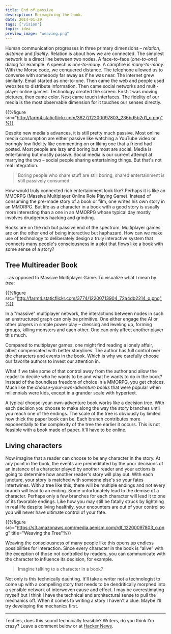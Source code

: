 ```yaml
---
title: End of passive
description: Reimagining the book.
date: 2014-01-29
tags: ['vision']
topic: idea
preview_image: "weaving.png"
---
```


Human communication progresses in three primary dimensions – _relation_, _distance_ and _fidelity_. Relation is about how we are connected. The simplest network is a direct line between two nodes. A face-to-face (_one-to-one_) dialog for example. A speech is _one-to-many_. A campfire is _many-to-many_. With the Morse code, we conquered distance. The telephone allowed us to converse with somebody far away as if he was near. The internet grew similarly. Email started as one-to-one. Then came the web and people used websites to distribute information. Then came social networks and multi-player online games. Technology created the screen. First it was moving pictures, then came color. Next came touch interfaces. The fidelity of our media is the most observable dimension for it touches our senses directly.

{{%figure src="http://farm4.staticflickr.com/3827/12200097803_236bd5b2d1_o.png"%}}

Despite new media's advances, it is still pretty much passive. Most online media consumption are either passive like watching a YouTube video or boringly low fidelity like commenting on or liking one that a friend had posted. Most people are lazy and boring but most are social. Media is entertaining but mostly passive. Social media is our current attempt at marrying the two – social people sharing entertaining things. But that's not real integration.

>Boring people who share stuff are still boring, shared entertainment is still passively consumed.

How would truly connected rich entertainment look like? Perhaps it is like an MMORPG (Massive Multiplayer Online Role Playing Game). Instead of consuming the pre-made story of a book or film, one writes his own story in an MMORPG. But life as a character in a book with a good story is usually more interesting than a one in an MMORPG whose typical day mostly involves drudgerous hacking and grinding.

Books are on the rich but passive end of the spectrum. Multiplayer games are on the other end of being interactive but haphazard. How can we make use of technology to deliberately design a truly interactive system that connects many people's consciousness in a plot that flows like a book with some sense of a story?

## Tree Multireader Book

&hellip;as opposed to Massive Multiplayer Game. To visualize what I mean by _tree_:

{{%figure src="http://farm4.staticflickr.com/3774/12200713904_72a4db2214_o.png"%}}

In a "massive" multiplayer network, the interactions between nodes in such an unstructured graph can only be primitive. One either engage the AI or other players in simple power play – dressing and leveling up, forming groups, killing monsters and each other. One can only affect another player this much.

Compared to multiplayer games, one might find reading a lonely affair, albeit compensated with better storylines. The author has full control over the characters and events in the book. Which is why we carefully choose our favorite authors to invest our attention in.

What if we take some of that control away from the author and allow the reader to decide who he wants to be and what he wants to do in the book? Instead of the boundless freedom of choice in a MMORPG, you get choices. Much like the _choose-your-own-adventure books_ that were popular when millennials were kids, except in a grander scale with hypertext.

A typical choose-your-own-adventure book works like a decision tree. With each decision you choose to make along the way the story branches until you reach one of the endings. The scale of the tree is obviously by limited how thick the paper book can be. Each branch contributes more exponentially to the complexity of the tree the earlier it occurs. This is not feasible with a book made of paper. It'll have to be online.

## Living characters

Now imagine that a reader can choose to be any character in the story. At any point in the book, the events are premeditated by the prior decisions of an instance of a character played by another reader and your actions is going to determine how another reader's story will play out. With each juncture, your story is matched with someone else's so your fates intertwines. With a tree like this, there will be multiple endings and not every branch will lead to an ending. Some unfortunately lead to the demise of a character. Perhaps only a few branches for each character will lead it to one of its favorable endings. Like how you may still be fatally struck by lightning in real life despite living healthily, your encounters are out of your control so you will never have ultimate control of your fate.

{{%figure src="https://s3.amazonaws.com/media.aenism.com/rdf_12200097803_o.png" title="Weaving the Tree"%}}

Weaving the consciousness of many people like this opens up endless possibilities for interaction. Since every character in the book is “alive” with the exception of those not controlled by readers, you can communicate with the character to influence its decision, for example.

>Imagine talking to a character in a book?

Not only is this technically daunting. It'll take a writer not a technologist to come up with a compelling story that needs to be dendritically morphed into a sensible network of interwoven cause and effect. I may be overestimating myself but I think I have the technical and architectural sense to pull the mechanics off. When it comes to writing a story I haven't a clue. Maybe I'll try developing the mechanics first.

---

Techies, does this sound technically feasible? Writers, do you think I'm crazy? Leave a comment below or at [Hacker News](https://news.ycombinator.com/item?id=7143314).
